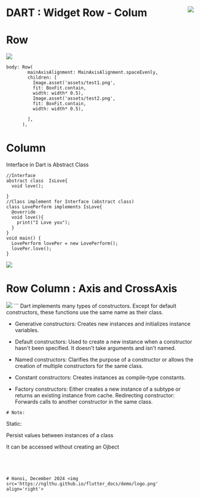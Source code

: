 # DART : Widget Row - Colum <img src='https://nglthu.github.io/flutter_docs/demo/nglthu.png' align='right'> 

# Row
<img src="https://nglthu.github.io/flutter_docs/demo/row.png">

```
body: Row(
        mainAxisAlignment: MainAxisAlignment.spaceEvenly,
        children: [
          Image.asset('assets/test1.png',
          fit: BoxFit.contain,
          width: width* 0.5),
          Image.asset('assets/test2.png',
          fit: BoxFit.contain,
          width: width* 0.5),
          
        ],
      ),
```

# Column
Interface in Dart is Abstract Class
```
//Interface
abstract class  IsLove{
  void love();
  
}
//Class implement for Interface (abstract class)
class LovePerform implements IsLove{
  @override
  void love(){
    print("I Love you");
  }
}
void main() {
  LovePerform lovePer = new LovePerform();
  lovePer.love();
}

```
<img src="https://nglthu.github.io/flutter_docs/demo/row_columndemo.png">


# Row Column : Axis and CrossAxis


<img src="https://nglthu.github.io/flutter_docs/demo/row_colum_axis">
```
Dart implements many types of constructors. Except for default constructors, these functions use the same name as their class.

+ Generative constructors: Creates new instances and initializes instance variables.

+ Default constructors: Used to create a new instance when a constructor hasn't been specified. It doesn't take arguments and isn't named.

+ Named constructors: Clarifies the purpose of a constructor or allows the creation of multiple constructors for the same class.

+ Constant constructors: Creates instances as compile-type constants.

+ Factory constructors: Either creates a new instance of a subtype or returns an existing instance from cache.
Redirecting constructor: Forwards calls to another constructor in the same class.
```
# Note:

```
Static:

Persist values between instances of a class

It can be accessed without creating an Ojbect
```




# Hanoi, December 2024 <img src='https://nglthu.github.io/flutter_docs/demo/logo.png' align='right'> 

